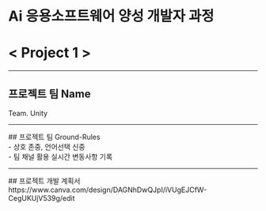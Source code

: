 # **Ai 응용소프트웨어 양성 개발자 과정** <br>
# **< Project 1 >**
<hr>

## 프로젝트 팀 Name <br> 
Team. Unity

<hr>
## 프로젝트 팀 Ground-Rules<br>
- 상호 존중, 언어선택 신중<br>
- 팀 채널 활용 실시간 변동사항 기록<br>

<hr>
## 프로젝트 개발 계획서<br>
  https://www.canva.com/design/DAGNhDwQJpI/iVUgEJCfW-CegUKUjV539g/edit
